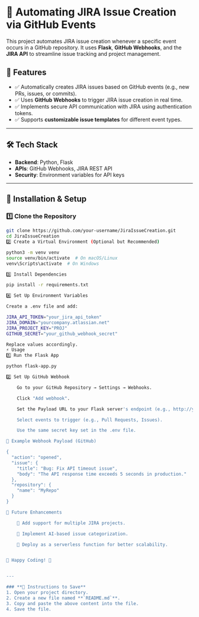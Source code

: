 # 🚀 Automating JIRA Issue Creation via GitHub Events

This project automates JIRA issue creation whenever a specific event occurs in a GitHub repository. It uses **Flask**, **GitHub Webhooks**, and the **JIRA API** to streamline issue tracking and project management.

## 📌 Features
- ✅ Automatically creates JIRA issues based on GitHub events (e.g., new PRs, issues, or commits).
- ✅ Uses **GitHub Webhooks** to trigger JIRA issue creation in real time.
- ✅ Implements secure API communication with JIRA using authentication tokens.
- ✅ Supports **customizable issue templates** for different event types.

---

## 🛠️ Tech Stack
- **Backend**: Python, Flask
- **APIs**: GitHub Webhooks, JIRA REST API
- **Security**: Environment variables for API keys

---

## 🚀 Installation & Setup

### 1️⃣ **Clone the Repository**
```bash
git clone https://github.com/your-username/JiraIssueCreation.git
cd JiraIssueCreation
2️⃣ Create a Virtual Environment (Optional but Recommended)

python3 -m venv venv
source venv/bin/activate  # On macOS/Linux
venv\Scripts\activate  # On Windows

3️⃣ Install Dependencies

pip install -r requirements.txt

4️⃣ Set Up Environment Variables

Create a .env file and add:

JIRA_API_TOKEN="your_jira_api_token"
JIRA_DOMAIN="yourcompany.atlassian.net"
JIRA_PROJECT_KEY="PROJ"
GITHUB_SECRET="your_github_webhook_secret"

Replace values accordingly.
⚡ Usage
1️⃣ Run the Flask App

python flask-app.py

2️⃣ Set Up GitHub Webhook

    Go to your GitHub Repository → Settings → Webhooks.

    Click "Add webhook".

    Set the Payload URL to your Flask server's endpoint (e.g., http://your-server-url/webhook).

    Select events to trigger (e.g., Pull Requests, Issues).

    Use the same secret key set in the .env file.

📌 Example Webhook Payload (GitHub)

{
  "action": "opened",
  "issue": {
    "title": "Bug: Fix API timeout issue",
    "body": "The API response time exceeds 5 seconds in production."
  },
  "repository": {
    "name": "MyRepo"
  }
}

🎯 Future Enhancements

    🔹 Add support for multiple JIRA projects.

    🔹 Implement AI-based issue categorization.

    🔹 Deploy as a serverless function for better scalability.


🚀 Happy Coding! 🚀


---

### **📌 Instructions to Save**
1. Open your project directory.
2. Create a new file named **`README.md`**.
3. Copy and paste the above content into the file.
4. Save the file.
